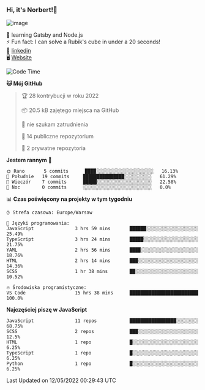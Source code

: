 ### Hi, it's Norbert!👋

![image](https://i.imgur.com/y3Fbv48.png)


🧠 learning Gatsby and Node.js <br>
⚡ Fun fact: I can solve a Rubik's cube in under a 20 seconds! <br>
👔 [linkedin](https://www.linkedin.com/in/norbert-%C5%82uszkiewicz-75b0891b3/) <br>
🖥 [Website](https://norbertluszkiewicz.pl/)<br>


<!--START_SECTION:waka-->
![Code Time](http://img.shields.io/badge/Code%20Time-0-blue)

**🐱 Mój GitHub** 

> 🏆 28 kontrybucji w roku 2022
 > 
> 📦 20.5 kB zajętego miejsca na GitHub 
 > 
> 🚫 nie szukam zatrudnienia
 > 
> 📜 14 publiczne repozytorium 
 > 
> 🔑 2 prywatne repozytoria  
 > 
**Jestem rannym 🐤** 

```text
🌞 Rano       5 commits      ████░░░░░░░░░░░░░░░░░░░░░   16.13% 
🌆 Południe   19 commits     ███████████████░░░░░░░░░░   61.29% 
🌃 Wieczór    7 commits      █████░░░░░░░░░░░░░░░░░░░░   22.58% 
🌙 Noc        0 commits      ░░░░░░░░░░░░░░░░░░░░░░░░░   0.0%

```


📊 **Czas poświęcony na projekty w tym tygodniu** 

```text
⌚︎ Strefa czasowa: Europe/Warsaw

💬 Języki programowania: 
JavaScript               3 hrs 59 mins       ██████░░░░░░░░░░░░░░░░░░░   25.49% 
TypeScript               3 hrs 24 mins       █████░░░░░░░░░░░░░░░░░░░░   21.75% 
YAML                     2 hrs 56 mins       ████░░░░░░░░░░░░░░░░░░░░░   18.76% 
HTML                     2 hrs 14 mins       ███░░░░░░░░░░░░░░░░░░░░░░   14.36% 
SCSS                     1 hr 38 mins        ██░░░░░░░░░░░░░░░░░░░░░░░   10.52%

🔥 Środowiska programistyczne: 
VS Code                  15 hrs 38 mins      █████████████████████████   100.0%

```

**Najczęściej piszę w JavaScript** 

```text
JavaScript               11 repos            █████████████████░░░░░░░░   68.75% 
SCSS                     2 repos             ███░░░░░░░░░░░░░░░░░░░░░░   12.5% 
HTML                     1 repo              █░░░░░░░░░░░░░░░░░░░░░░░░   6.25% 
TypeScript               1 repo              █░░░░░░░░░░░░░░░░░░░░░░░░   6.25% 
Python                   1 repo              █░░░░░░░░░░░░░░░░░░░░░░░░   6.25%

```



 Last Updated on 12/05/2022 00:29:43 UTC
<!--END_SECTION:waka-->
